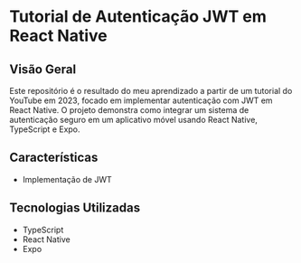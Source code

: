 # Tutorial de Autenticação JWT em React Native

## Visão Geral

Este repositório é o resultado do meu aprendizado a partir de um tutorial do YouTube em 2023, focado em implementar autenticação com JWT em React Native. O projeto demonstra como integrar um sistema de autenticação seguro em um aplicativo móvel usando React Native, TypeScript e Expo.

## Características

- Implementação de JWT

## Tecnologias Utilizadas

- TypeScript
- React Native
- Expo
